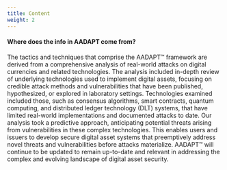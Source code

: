 ```yaml
---
title: Content
weight: 2
---
```


#### Where does the info in AADAPT come from?

The tactics and techniques that comprise the AADAPT™ framework are derived from a comprehensive analysis of real-world attacks on digital currencies and related technologies. The analysis included in-depth review of underlying technologies used to implement digital assets, focusing on credible attack methods and vulnerabilities that have been published, hypothesized, or explored in laboratory settings. Technologies examined included those, such as consensus algorithms, smart contracts, quantum computing, and distributed ledger technology (DLT) systems, that have limited real-world implementations and documented attacks to date. Our analysis took a predictive approach, anticipating potential threats arising from vulnerabilities in these complex technologies. This enables users and issuers to develop secure digital asset systems that preemptively address novel threats and vulnerabilities before attacks materialize. AADAPT™ will continue to be updated to remain up-to-date and relevant in addressing the complex and evolving landscape of digital asset security.